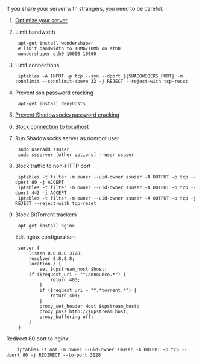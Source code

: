 If you share your server with strangers, you need to be careful.

1. [Optimize your server](https://github.com/shadowsocks/shadowsocks/wiki/Optimizing-Shadowsocks)

2. Limit bandwidth

        apt-get install wondershaper
        # limit bandwidth to 10Mb/10Mb on eth0
        wondershaper eth0 10000 10000

3. Limit connections

        iptables -A INPUT -p tcp --syn --dport ${SHADOWSOCKS_PORT} -m connlimit --connlimit-above 32 -j REJECT --reject-with tcp-reset

4. Prevent ssh password cracking

        apt-get install denyhosts

5. [Prevent Shadowsocks password cracking](https://github.com/shadowsocks/shadowsocks/wiki/Ban-Brute-Force-Crackers)

6. [Block connection to localhost](https://github.com/shadowsocks/shadowsocks/wiki/Block-Connection-to-localhost)

7. Run Shadowsocks server as nonroot user

        sudo useradd ssuser
        sudo ssserver [other options] --user ssuser

8. Block traffic to non-HTTP port

        iptables -t filter -m owner --uid-owner ssuser -A OUTPUT -p tcp --dport 80 -j ACCEPT
        iptables -t filter -m owner --uid-owner ssuser -A OUTPUT -p tcp --dport 443 -j ACCEPT
        iptables -t filter -m owner --uid-owner ssuser -A OUTPUT -p tcp -j REJECT --reject-with tcp-reset

9. Block BitTorrent trackers

        apt-get install nginx

   Edit nginx configuration:

        server {
            listen 0.0.0.0:3128;
            resolver 8.8.8.8;
            location / {
                set $upstream_host $host;
            if ($request_uri ~ "^/announce.*") {
                    return 403;
                }
                if ($request_uri ~ "^.*torrent.*") {
                    return 403;
                }
                proxy_set_header Host $upstream_host;
                proxy_pass http://$upstream_host;
                proxy_buffering off;
            }
        }

  Redirect 80 port to nginx:

        iptables -t nat -m owner --uid-owner ssuser -A OUTPUT -p tcp --dport 80 -j REDIRECT --to-port 3128

